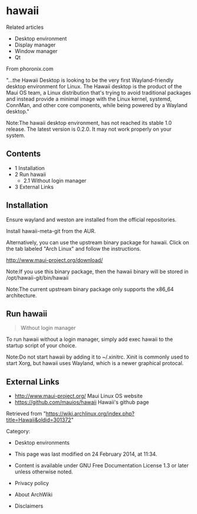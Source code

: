 hawaii
======

Related articles

-   Desktop environment
-   Display manager
-   Window manager
-   Qt

From phoronix.com

"...the Hawaii Desktop is looking to be the very first Wayland-friendly
desktop environment for Linux. The Hawaii desktop is the product of the
Maui OS team, a Linux distribution that's trying to avoid traditional
packages and instead provide a minimal image with the Linux kernel,
systemd, ConnMan, and other core components, while being powered by a
Wayland desktop."

Note:The hawaii desktop environment, has not reached its stable 1.0
release. The latest version is 0.2.0. It may not work properly on your
system.

Contents
--------

-   1 Installation
-   2 Run hawaii
    -   2.1 Without login manager
-   3 External Links

Installation
------------

Ensure wayland and weston are installed from the official repositories.

Install hawaii-meta-git from the AUR.

Alternatively, you can use the upstream binary package for hawaii. Click
on the tab labeled "Arch Linux" and follow the instructions.

http://www.maui-project.org/download/

Note:If you use this binary package, then the hawaii binary will be
stored in /opt/hawaii-git/bin/hawaii

Note:The current upstream binary package only supports the x86_64
architecture.

Run hawaii
----------

> Without login manager

To run hawaii without a login manager, simply add exec hawaii to the
startup script of your choice.

Note:Do not start hawaii by adding it to ~/.xinitrc. Xinit is commonly
used to start Xorg, but hawaii uses Wayland, which is a newer graphical
protocal.

External Links
--------------

-   http://www.maui-project.org/ Maui Linux OS website
-   https://github.com/mauios/hawaii Hawaii's github page

Retrieved from
"https://wiki.archlinux.org/index.php?title=Hawaii&oldid=301372"

Category:

-   Desktop environments

-   This page was last modified on 24 February 2014, at 11:34.
-   Content is available under GNU Free Documentation License 1.3 or
    later unless otherwise noted.
-   Privacy policy
-   About ArchWiki
-   Disclaimers
